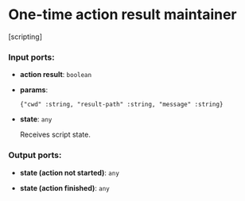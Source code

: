 # One-time action result maintainer

[scripting]

### Input ports:

* __action result__: `boolean`


* __params__: 
    ```
    {"cwd" :string, "result-path" :string, "message" :string}
    ```


* __state__: `any`

    Receives script state.

### Output ports:

* __state (action not started)__: `any`


* __state (action finished)__: `any`


